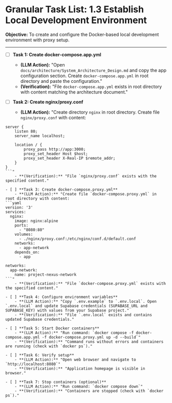 # Granular Task List: 1.3 Establish Local Development Environment

**Objective:** To create and configure the Docker-based local development environment with proxy setup.

---

- [ ] **Task 1: Create docker-compose.app.yml**
    - **(LLM Action):** "Open `docs/architecture/System_Architecture_Design.md` and copy the app configuration section. Create `docker-compose.app.yml` in root directory and paste the configuration."
    - **(Verification):** "File `docker-compose.app.yml` exists in root directory with content matching the architecture document."

- [ ] **Task 2: Create nginx/proxy.conf**
    - **(LLM Action):** "Create directory `nginx` in root directory. Create file `nginx/proxy.conf` with content:
```nginx
server {
    listen 80;
    server_name localhost;

    location / {
        proxy_pass http://app:3000;
        proxy_set_header Host $host;
        proxy_set_header X-Real-IP $remote_addr;
    }
}
```"
    - **(Verification):** "File `nginx/proxy.conf` exists with the specified content."

- [ ] **Task 3: Create docker-compose.proxy.yml**
    - **(LLM Action):** "Create file `docker-compose.proxy.yml` in root directory with content:
```yaml
version: '3'
services:
  nginx:
    image: nginx:alpine
    ports:
      - "8080:80"
    volumes:
      - ./nginx/proxy.conf:/etc/nginx/conf.d/default.conf
    networks:
      - app-network
    depends_on:
      - app

networks:
  app-network:
    name: project-nexus-network
```"
    - **(Verification):** "File `docker-compose.proxy.yml` exists with the specified content."

- [ ] **Task 4: Configure environment variables**
    - **(LLM Action):** "Copy `.env.example` to `.env.local`. Open `.env.local` and update Supabase credentials (SUPABASE_URL and SUPABASE_KEY) with values from your Supabase project."
    - **(Verification):** "File `.env.local` exists and contains updated Supabase credentials."

- [ ] **Task 5: Start Docker containers**
    - **(LLM Action):** "Run command: `docker compose -f docker-compose.app.yml -f docker-compose.proxy.yml up -d --build`"
    - **(Verification):** "Command runs without errors and containers are running (check with `docker ps`)."

- [ ] **Task 6: Verify setup**
    - **(LLM Action):** "Open web browser and navigate to `http://localhost:8080`"
    - **(Verification):** "Application homepage is visible in browser."

- [ ] **Task 7: Stop containers (optional)**
    - **(LLM Action):** "Run command: `docker compose down`"
    - **(Verification):** "Containers are stopped (check with `docker ps`)."